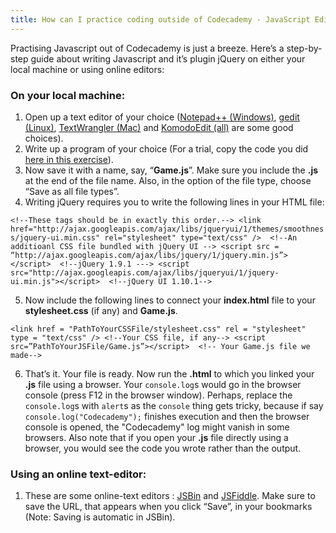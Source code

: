 ```yaml
---
title: How can I practice coding outside of Codecademy - JavaScript Edition
---
```


Practising Javascript out of Codecademy is just a breeze. Here’s a step-by-step guide about writing Javascript and it’s plugin jQuery on either your local machine or using online editors:

### On your local machine:

1. Open up a text editor of your choice ([Notepad++ (Windows)](http://notepad-plus-plus.org/), [gedit (Linux)](https://wiki.gnome.org/Apps/Gedit), [TextWrangler (Mac)](http://www.barebones.com/products/textwrangler/) and [KomodoEdit (all)](http://www.activestate.com/komodo-ide) are some good choices).
2. Write up a program of your choice (For a trial, copy the code you did [here in this exercise](http://www.codecademy.com/courses/javascript-beginner-en-x9DnD/0/7?curriculum_id=506324b3a7dffd00020bf661)).
3. Now save it with a name, say, “**Game.js**”. Make sure you include the **.js** at the end of the file name. Also, in the option of the file type, choose “Save as all file types”. 
4. Writing jQuery requires you to write the following lines in your HTML file:

`
    <!--These tags should be in exactly this order.-->
    <link href="http://ajax.googleapis.com/ajax/libs/jqueryui/1/themes/smoothness/jquery-ui.min.css" rel="stylesheet" type="text/css" />  <!--An additioanl CSS file bundled with jQuery UI -->
    <script src = “http://ajax.googleapis.com/ajax/libs/jquery/1/jquery.min.js”></script>  <!--jQuery 1.9.1 --->
    <script src="http://ajax.googleapis.com/ajax/libs/jqueryui/1/jquery-ui.min.js"></script>  <!--jQuery UI 1.10.1-->
`

5. Now include the following lines to connect your **index.html** file to your **stylesheet.css** (if any) and **Game.js**.

`
    <link href = "PathToYourCSSFile/stylesheet.css" rel = "stylesheet" type = "text/css" /> <!--Your CSS file, if any-->
    <script src=”PathToYourJSFile/Game.js”></script>  <!-- Your Game.js file we made--> 
`

6. That’s it. Your file is ready. Now run the **.html** to which you linked your **.js** file using a browser. Your `console.log`s would go in the browser console (press F12 in the browser window). Perhaps, replace the `console.log`s with `alert`s as the `console` thing gets tricky, because if say `console.log("Codecademy");` finishes execution and then the browser console is opened, the "Codecademy" log might vanish in some browsers. Also note that if you open your **.js** file directly using a browser, you would see the code you wrote rather than the output.

### Using an online text-editor:

1. These are some online-text editors : [JSBin](http://www.jsbin.com) and  [JSFiddle](http://www.jsfiddle.net). Make sure to save the URL, that appears when you click “Save”, in your bookmarks (Note: Saving is automatic in JSBin).
